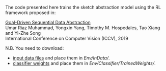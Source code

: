 The code presented here trains the sketch abstraction model using the RL framework proposed in:

[Goal-Driven Sequential Data Abstraction](https://umarriaz.org/wp-content/uploads/2019/07/GoalDrivenSequentialDataAbstraction.pdf)  
Umar Riaz Muhammad, Yongxin Yang, Timothy M. Hospedales, Tao Xiang and Yi-Zhe Song  
International Conference on Computer Vision (ICCV), 2019

N.B. You need to download:
- [input data files](https://drive.google.com/file/d/1zEQTM3a8a9EOXXdpgRl9hB6574YgC3Xm/view?usp=sharing) and place them in *Env/InData/*.  
- [classifier weights](https://drive.google.com/drive/folders/1qULg2XieNYa_aI4pyK5YxX_4WPdHlNCc?usp=sharing) and place them in *Env/Classifier/TrainedWeights/*.

